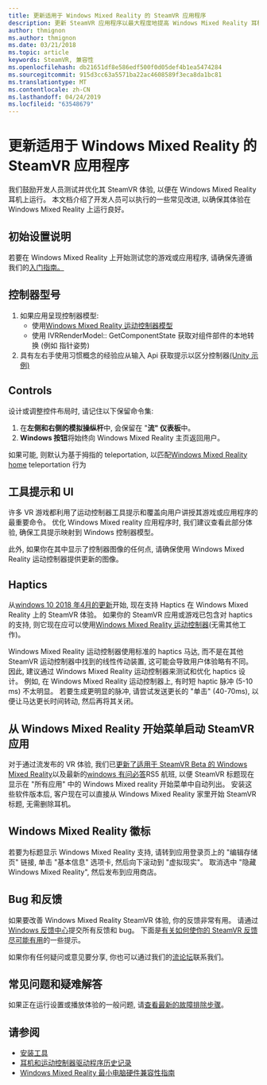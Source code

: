 ```yaml
---
title: 更新适用于 Windows Mixed Reality 的 SteamVR 应用程序
description: 更新 SteamVR 应用程序以最大程度地提高 Windows Mixed Reality 耳机的最佳实践。
author: thmignon
ms.author: thmignon
ms.date: 03/21/2018
ms.topic: article
keywords: SteamVR, 兼容性
ms.openlocfilehash: db21651df8e586edf500f0d05def4b1ea5474284
ms.sourcegitcommit: 915d3cc63a5571ba22ac4608589f3eca8da1bc81
ms.translationtype: MT
ms.contentlocale: zh-CN
ms.lasthandoff: 04/24/2019
ms.locfileid: "63548679"
---
```

# <a name="updating-your-steamvr-application-for-windows-mixed-reality"></a>更新适用于 Windows Mixed Reality 的 SteamVR 应用程序

我们鼓励开发人员测试并优化其 SteamVR 体验, 以便在 Windows Mixed Reality 耳机上运行。 本文档介绍了开发人员可以执行的一些常见改进, 以确保其体验在 Windows Mixed Reality 上运行良好。

## <a name="initial-setup-instructions"></a>初始设置说明

若要在 Windows Mixed Reality 上开始测试您的游戏或应用程序, 请确保先遵循我们的[入门指南。](http://aka.ms/WindowsMixedRealitySteamVR)

## <a name="controller-models"></a>控制器型号
1. 如果应用呈现控制器模型:
    * 使用[Windows Mixed Reality 运动控制器模型](motion-controllers.md#rendering-the-motion-controller-model)
    * 使用 IVRRenderModel:: GetComponentState 获取对组件部件的本地转换 (例如 指针姿势)
2. 具有左右手使用习惯概念的经验应从输入 Api 获取提示以区分控制器[(Unity 示例)](gestures-and-motion-controllers-in-unity.md#unity-buttonaxis-mapping-table)

## <a name="controls"></a>Controls

设计或调整控件布局时, 请记住以下保留命令集:
1. 在**左侧和右侧的模拟操纵杆**中, 会保留在 "**流" 仪表板**中。
2. **Windows 按钮**将始终向 Windows Mixed Reality 主页返回用户。

如果可能, 则默认为基于拇指的 teleportation, 以匹配[Windows Mixed Reality home](navigating-the-windows-mixed-reality-home.md#getting-around-your-home) teleportation 行为

## <a name="tooltips-and-ui"></a>工具提示和 UI

许多 VR 游戏都利用了运动控制器工具提示和覆盖向用户讲授其游戏或应用程序的最重要命令。 优化 Windows Mixed reality 应用程序时, 我们建议查看此部分体验, 确保工具提示映射到 Windows 控制器模型。

此外, 如果你在其中显示了控制器图像的任何点, 请确保使用 Windows Mixed Reality 运动控制器提供更新的图像。

## <a name="haptics"></a>Haptics

从[windows 10 2018 年4月的更新](release-notes-april-2018.md)开始, 现在支持 Haptics 在 Windows Mixed Reality 上的 SteamVR 体验。 如果你的 SteamVR 应用或游戏已包含对 haptics 的支持, 则它现在应可以使用[Windows Mixed Reality 运动控制器](motion-controllers.md)(无需其他工作)。

Windows Mixed Reality 运动控制器使用标准的 haptics 马达, 而不是在其他 SteamVR 运动控制器中找到的线性传动装置, 这可能会导致用户体验略有不同。 因此, 建议通过 Windows Mixed Reality 运动控制器来测试和优化 haptics 设计。 例如, 在 Windows Mixed Reality 运动控制器上, 有时短 haptic 脉冲 (5-10 ms) 不太明显。 若要生成更明显的脉冲, 请尝试发送更长的 "单击" (40-70ms), 以便让马达更长时间转动, 然后再将其关闭。

## <a name="launching-steamvr-apps-from-windows-mixed-reality-start-menu"></a>从 Windows Mixed Reality 开始菜单启动 SteamVR 应用

对于通过流发布的 VR 体验, 我们已[更新了适用于 SteamVR Beta 的 Windows Mixed Reality](https://steamcommunity.com/games/719950/announcements/detail/1687045485866139800)以及最新的[windows 有问必答](https://insider.windows.com)RS5 航班, 以便 SteamVR 标题现在显示在 "所有应用" 中的 Windows Mixed reality 开始菜单中自动列出。 安装这些软件版本后, 客户现在可以直接从 Windows Mixed Reality 家里开始 SteamVR 标题, 无需删除耳机。

## <a name="windows-mixed-reality-logo"></a>Windows Mixed Reality 徽标

若要为标题显示 Windows Mixed Reality 支持, 请转到应用登录页上的 "编辑存储页" 链接, 单击 "基本信息" 选项卡, 然后向下滚动到 "虚拟现实"。 取消选中 "隐藏 Windows Mixed Reality", 然后发布到应用商店。

## <a name="bugs-and-feedback"></a>Bug 和反馈

如果要改善 Windows Mixed Reality SteamVR 体验, 你的反馈非常有用。 请通过[Windows 反馈中心](https://docs.microsoft.com/windows/mixed-reality/enthusiast-guide/filing-feedback)提交所有反馈和 bug。 下面是[有关如何使你的 SteamVR 反馈尽可能有用](https://docs.microsoft.com/windows/mixed-reality/enthusiast-guide/using-steamvr-with-windows-mixed-reality#sharing-feedback-on-steamvr)的一些提示。

如果你有任何疑问或意见要分享, 你也可以通过我们的[流论坛](http://steamcommunity.com/app/719950/discussions/)联系我们。

## <a name="faqs-and-troubleshooting"></a>常见问题和疑难解答

如果正在运行设置或播放体验的一般问题, 请[查看最新的故障排除步骤](https://docs.microsoft.com/windows/mixed-reality/enthusiast-guide/troubleshooting-windows-mixed-reality#steamvr)。

## <a name="see-also"></a>请参阅
* [安装工具](install-the-tools.md)
* [耳机和运动控制器驱动程序历史记录](https://docs.microsoft.com/windows/mixed-reality/enthusiast-guide/mixed-reality-software)
* [Windows Mixed Reality 最小电脑硬件兼容性指南](https://docs.microsoft.com/windows/mixed-reality/enthusiast-guide/windows-mixed-reality-minimum-pc-hardware-compatibility-guidelines)
